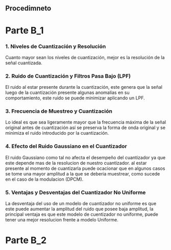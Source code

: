## Procedimneto

# Parte B_1

### 1. Niveles de Cuantización y Resolución

Cuanto mayor sean los niveles de cuantización, mejor es la resolución de la señal cuantizada.

### 2. Ruido de Cuantización y Filtros Pasa Bajo (LPF)

El ruido al estar presente durante la cuantización, este genera que la señal luego de la cuantización presente algunas anomalías en su comportamiento, este ruido se puede minimizar aplicando un LPF.

### 3. Frecuencia de Muestreo y Cuantización

Lo ideal es que sea ligeramente mayor que la frecuencia máxima de la señal original antes de cuantización así se preserva la forma de onda original y se minimiza el ruido introducido por la cuantización.

### 4. Efecto del Ruido Gaussiano en el Cuantizador

El ruido Gaussiano como tal no afecta el desempeño del cuantizador ya que este depende mas de la resolucion de nuestro cuantizador. al estar presente al momento de cuantizarla puede ocacionar que en algunos casos se tome una mayor amplitud a la que se deberia muestrear, como sucede en el caso de la modulacion (DPCM).

### 5. Ventajas y Desventajas del Cuantizador No Uniforme

La desventaja del uso de un modelo de cuantizador no uniforme es que este puede aumentar la amplitud del ruido que posee baja amplitud, la principal ventaja es que este modelo de cuentizador no uniforme, puede tener una mejor resolucion frente a modelo Uniforme.

# Parte B_2
